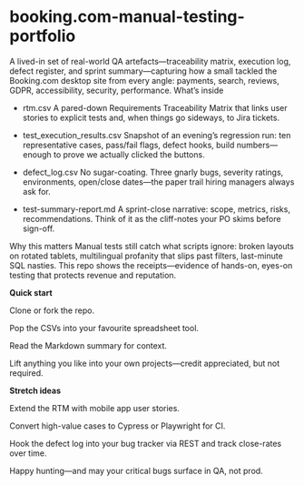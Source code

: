 # booking.com-manual-testing-portfolio

A lived-in set of real-world QA artefacts—traceability matrix, execution log, defect register, and sprint summary—capturing how a small tackled the Booking.com desktop site from every angle: payments, search, reviews, GDPR, accessibility, security, performance.
What’s inside
- rtm.csv
A pared-down Requirements Traceability Matrix that links user stories to explicit tests and, when things go sideways, to Jira tickets.

- test_execution_results.csv
Snapshot of an evening’s regression run: ten representative cases, pass/fail flags, defect hooks, build numbers—enough to prove we actually clicked the buttons.

- defect_log.csv
No sugar-coating. Three gnarly bugs, severity ratings, environments, open/close dates—the paper trail hiring managers always ask for.

- test-summary-report.md
A sprint-close narrative: scope, metrics, risks, recommendations. Think of it as the cliff-notes your PO skims before sign-off.

Why this matters
Manual tests still catch what scripts ignore: broken layouts on rotated tablets, multilingual profanity that slips past filters, last-minute SQL nasties. This repo shows the receipts—evidence of hands-on, eyes-on testing that protects revenue and reputation.

**Quick start**

Clone or fork the repo.

Pop the CSVs into your favourite spreadsheet tool.

Read the Markdown summary for context.

Lift anything you like into your own projects—credit appreciated, but not required.

**Stretch ideas**

Extend the RTM with mobile app user stories.

Convert high-value cases to Cypress or Playwright for CI.

Hook the defect log into your bug tracker via REST and track close-rates over time.

Happy hunting—and may your critical bugs surface in QA, not prod.
